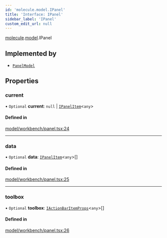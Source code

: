 ```yaml
---
id: 'molecule.model.IPanel'
title: 'Interface: IPanel'
sidebar_label: 'IPanel'
custom_edit_url: null
---
```


[molecule](../namespaces/molecule).[model](../namespaces/molecule.model).IPanel

## Implemented by

-   [`PanelModel`](../classes/molecule.model.PanelModel)

## Properties

### current

• `Optional` **current**: `null` \| [`IPanelItem`](molecule.model.IPanelItem)<`any`\>

#### Defined in

[model/workbench/panel.tsx:24](https://github.com/DTStack/molecule/blob/3e6bc450/src/model/workbench/panel.tsx#L24)

---

### data

• `Optional` **data**: [`IPanelItem`](molecule.model.IPanelItem)<`any`\>[]

#### Defined in

[model/workbench/panel.tsx:25](https://github.com/DTStack/molecule/blob/3e6bc450/src/model/workbench/panel.tsx#L25)

---

### toolbox

• `Optional` **toolbox**: [`IActionBarItemProps`](molecule.component.IActionBarItemProps)<`any`\>[]

#### Defined in

[model/workbench/panel.tsx:26](https://github.com/DTStack/molecule/blob/3e6bc450/src/model/workbench/panel.tsx#L26)
